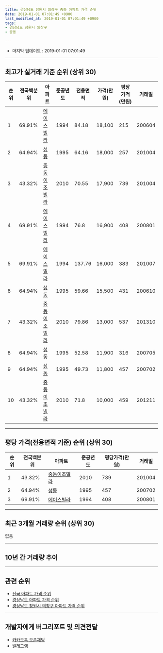 ```yaml
---
title: 경상남도 창원시 의창구 중동 아파트 가격 순위
date: 2019-01-01 07:01:49 +0900
last_modified_at: 2019-01-01 07:01:49 +0900
tags:
- 경상남도 창원시 의창구
- 중동

---
```


* 마지막 업데이트 : 2019-01-01 07:01:49

---

## 최고가 실거래 기준 순위 (상위 30)


|순위|전국백분위|아파트|준공년도|전용면적|가격(만원)|평당가격(만원)|거래일|
|---|---|---|---|---|---|---|---|
|1|69.91%|[에이스빌라](https://search.naver.com/search.naver?query=%EA%B2%BD%EC%83%81%EB%82%A8%EB%8F%84+%EC%B0%BD%EC%9B%90%EC%8B%9C+%EC%9D%98%EC%B0%BD%EA%B5%AC+%EC%A4%91%EB%8F%99+%EC%97%90%EC%9D%B4%EC%8A%A4%EB%B9%8C%EB%9D%BC)|1994|84.18|18,100|215|200604|
|2|64.94%|[성동](https://search.naver.com/search.naver?query=%EA%B2%BD%EC%83%81%EB%82%A8%EB%8F%84+%EC%B0%BD%EC%9B%90%EC%8B%9C+%EC%9D%98%EC%B0%BD%EA%B5%AC+%EC%A4%91%EB%8F%99+%EC%84%B1%EB%8F%99)|1995|64.16|18,000|257|201004|
|3|43.32%|[중동이조빌라](https://search.naver.com/search.naver?query=%EA%B2%BD%EC%83%81%EB%82%A8%EB%8F%84+%EC%B0%BD%EC%9B%90%EC%8B%9C+%EC%9D%98%EC%B0%BD%EA%B5%AC+%EC%A4%91%EB%8F%99+%EC%A4%91%EB%8F%99%EC%9D%B4%EC%A1%B0%EB%B9%8C%EB%9D%BC)|2010|70.55|17,900|739|201004|
|4|69.91%|[에이스빌라](https://search.naver.com/search.naver?query=%EA%B2%BD%EC%83%81%EB%82%A8%EB%8F%84+%EC%B0%BD%EC%9B%90%EC%8B%9C+%EC%9D%98%EC%B0%BD%EA%B5%AC+%EC%A4%91%EB%8F%99+%EC%97%90%EC%9D%B4%EC%8A%A4%EB%B9%8C%EB%9D%BC)|1994|76.8|16,900|408|200801|
|5|69.91%|[에이스빌라](https://search.naver.com/search.naver?query=%EA%B2%BD%EC%83%81%EB%82%A8%EB%8F%84+%EC%B0%BD%EC%9B%90%EC%8B%9C+%EC%9D%98%EC%B0%BD%EA%B5%AC+%EC%A4%91%EB%8F%99+%EC%97%90%EC%9D%B4%EC%8A%A4%EB%B9%8C%EB%9D%BC)|1994|137.76|16,000|383|201007|
|6|64.94%|[성동](https://search.naver.com/search.naver?query=%EA%B2%BD%EC%83%81%EB%82%A8%EB%8F%84+%EC%B0%BD%EC%9B%90%EC%8B%9C+%EC%9D%98%EC%B0%BD%EA%B5%AC+%EC%A4%91%EB%8F%99+%EC%84%B1%EB%8F%99)|1995|59.66|15,500|431|200610|
|7|43.32%|[중동이조빌라](https://search.naver.com/search.naver?query=%EA%B2%BD%EC%83%81%EB%82%A8%EB%8F%84+%EC%B0%BD%EC%9B%90%EC%8B%9C+%EC%9D%98%EC%B0%BD%EA%B5%AC+%EC%A4%91%EB%8F%99+%EC%A4%91%EB%8F%99%EC%9D%B4%EC%A1%B0%EB%B9%8C%EB%9D%BC)|2010|79.86|13,000|537|201310|
|8|64.94%|[성동](https://search.naver.com/search.naver?query=%EA%B2%BD%EC%83%81%EB%82%A8%EB%8F%84+%EC%B0%BD%EC%9B%90%EC%8B%9C+%EC%9D%98%EC%B0%BD%EA%B5%AC+%EC%A4%91%EB%8F%99+%EC%84%B1%EB%8F%99)|1995|52.58|11,900|316|200705|
|9|64.94%|[성동](https://search.naver.com/search.naver?query=%EA%B2%BD%EC%83%81%EB%82%A8%EB%8F%84+%EC%B0%BD%EC%9B%90%EC%8B%9C+%EC%9D%98%EC%B0%BD%EA%B5%AC+%EC%A4%91%EB%8F%99+%EC%84%B1%EB%8F%99)|1995|49.73|11,800|457|200702|
|10|43.32%|[중동이조빌라](https://search.naver.com/search.naver?query=%EA%B2%BD%EC%83%81%EB%82%A8%EB%8F%84+%EC%B0%BD%EC%9B%90%EC%8B%9C+%EC%9D%98%EC%B0%BD%EA%B5%AC+%EC%A4%91%EB%8F%99+%EC%A4%91%EB%8F%99%EC%9D%B4%EC%A1%B0%EB%B9%8C%EB%9D%BC)|2010|71.8|10,000|459|201211|


---

## 평당 가격(전용면적 기준) 순위 (상위 30)


|순위|전국백분위|아파트|준공년도|평당가격(만원)|거래일|
|---|---|---|---|---|---|
|1|43.32%|[중동이조빌라](https://search.naver.com/search.naver?query=%EA%B2%BD%EC%83%81%EB%82%A8%EB%8F%84+%EC%B0%BD%EC%9B%90%EC%8B%9C+%EC%9D%98%EC%B0%BD%EA%B5%AC+%EC%A4%91%EB%8F%99+%EC%A4%91%EB%8F%99%EC%9D%B4%EC%A1%B0%EB%B9%8C%EB%9D%BC)|2010|739|201004|
|2|64.94%|[성동](https://search.naver.com/search.naver?query=%EA%B2%BD%EC%83%81%EB%82%A8%EB%8F%84+%EC%B0%BD%EC%9B%90%EC%8B%9C+%EC%9D%98%EC%B0%BD%EA%B5%AC+%EC%A4%91%EB%8F%99+%EC%84%B1%EB%8F%99)|1995|457|200702|
|3|69.91%|[에이스빌라](https://search.naver.com/search.naver?query=%EA%B2%BD%EC%83%81%EB%82%A8%EB%8F%84+%EC%B0%BD%EC%9B%90%EC%8B%9C+%EC%9D%98%EC%B0%BD%EA%B5%AC+%EC%A4%91%EB%8F%99+%EC%97%90%EC%9D%B4%EC%8A%A4%EB%B9%8C%EB%9D%BC)|1994|408|200801|


---

## 최근 3개월 거래량 순위 (상위 30)

없음

---

## 10년 간 거래량 추이


<div style="width:100%;">
    <canvas id="deal_progress" height="250"></canvas>
</div>

<script>
new Chart(document.getElementById("deal_progress"), {
    type: 'line',
    data: {
        labels: ['200901','200902','200903','200904','200905','200906','200907','200908','200909','200910','200911','200912','201001','201002','201003','201004','201005','201006','201007','201008','201009','201010','201011','201012','201101','201102','201103','201104','201105','201106','201107','201108','201109','201110','201111','201112','201201','201202','201203','201204','201205','201206','201207','201208','201209','201210','201211','201212','201301','201302','201303','201304','201305','201306','201307','201308','201309','201310','201311','201312','201401','201402','201403','201404','201405','201406','201407','201408','201409','201410','201411','201412','201501','201502','201503','201504','201505','201506','201507','201508','201509','201510','201511','201512','201601','201602','201603','201604','201605','201606','201607','201608','201609','201610','201611','201612','201701','201702','201703','201704','201705','201706','201707','201708','201709','201710','201711','201712','201801','201802','201803','201804','201805','201806','201807','201808','201809','201810','201811','201812','201901'],
        datasets: [{
            label: '실거래 수',
            pointRadius: 1,
            data: [0, 0, 0, 0, 0, 0, 0, 1, 0, 1, 0, 0, 0, 2, 1, 3, 1, 0, 1, 0, 0, 0, 3, 1, 0, 0, 1, 1, 0, 0, 1, 3, 0, 1, 0, 0, 0, 2, 1, 0, 1, 0, 0, 0, 1, 1, 2, 0, 0, 0, 0, 1, 1, 0, 1, 0, 0, 1, 0, 1, 1, 0, 0, 1, 0, 1, 0, 0, 1, 0, 0, 0, 1, 0, 1, 0, 0, 0, 0, 1, 2, 0, 0, 0, 0, 0, 0, 0, 0, 0, 0, 0, 1, 1, 0, 0, 0, 0, 0, 0, 0, 0, 1, 0, 0, 0, 0, 0, 1, 0, 0, 0, 0, 0, 0, 0, 0, 0, 0, 0, 0],
            borderColor: "rgba(255, 201, 14, 1)",
            backgroundColor: "rgba(255, 201, 14, 0.5)",
            fill: true,
        }]
    },
    options: {
        responsive: true,
        title: {
            display: true,
            text: '10년간 거래량 추이'
        },
        tooltips: {
            mode: 'index',
            intersect: false,
        },
        hover: {
            mode: 'nearest',
            intersect: true
        },
        scales: {
            xAxes: [{
                display: true,
                scaleLabel: {
                    display: true,
                    labelString: '년/월'
                }
            }],
            yAxes: [{
                display: true,
                ticks: {
                    suggestedMin: 0,
                },
                scaleLabel: {
                    display: true,
                    labelString: '실거래 수'
                }
            }]
        }
    }
});

</script>


---

## 관련 순위

- [전국 아파트 가격 순위](https://inasie.github.io/apt-ranking/전국)
- [경상남도 아파트 가격 순위](https://inasie.github.io/apt-ranking/경상남도)
- [경상남도 창원시 의창구 아파트 가격 순위](https://inasie.github.io/apt-ranking/경상남도-창원시-의창구)


---

## 개발자에게 버그리포트 및 의견전달

- [카카오톡 오픈채팅](https://open.kakao.com/o/gLJUAP4)
- [텔레그램](https://t.me/inasie)


